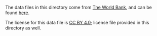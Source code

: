 The data files in this directory come from [The World Bank](https://data.worldbank.org), and can be found [here](https://data.worldbank.org/indicator/SP.DYN.LE00.IN).

The license for this data file is [CC BY 4.0](https://creativecommons.org/licenses/by/4.0/); license file provided in this directory as well.
